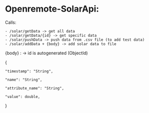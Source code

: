 # Openremote-SolarApi:
  
  Calls:
    
    - /solar/getData -> get all data
    - /solar/getData/{id} -> get specific data
    - /solar/pushData -> push data from .csv file (to add test data)
    - /solar/addData + {body} -> add solar data to file
    
  {body} : -> id is autogenerated (ObjectId)
  
  {
    
    "timestamp": "String",
    
    "name": "String",
    
    "attribute_name": "String",
    
    "value": double,
  }    

